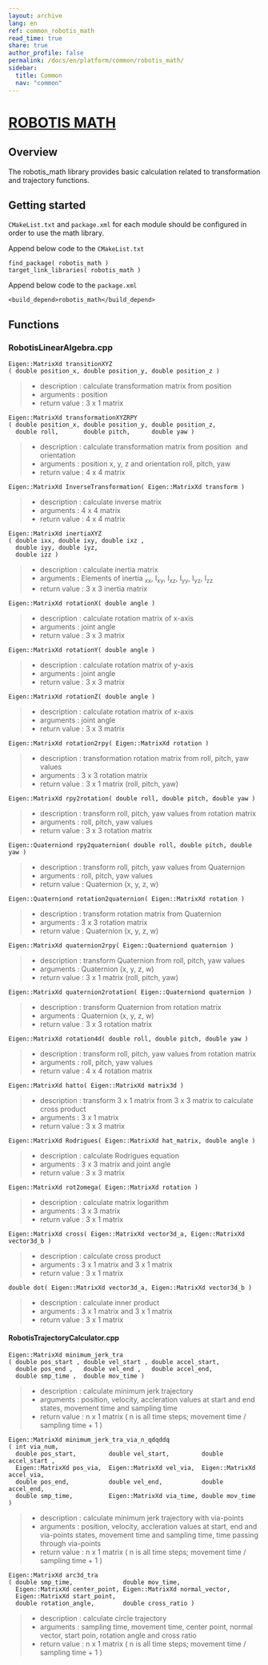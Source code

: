 ```yaml
---
layout: archive
lang: en
ref: common_robotis_math
read_time: true
share: true
author_profile: false
permalink: /docs/en/platform/common/robotis_math/
sidebar:
  title: Common
  nav: "common"
---
```


# [ROBOTIS MATH](#robotis-math)

## Overview

The robotis_math library provides basic calculation related to transformation and trajectory functions.    

## Getting started

`CMakeList.txt` and `package.xml` for each module should be configured in order to use the math library.

Append below code to the `CMakeList.txt`   
```
find_package( robotis_math )   
target_link_libraries( robotis_math )   
```

Append below code to the `package.xml`
```
<build_depend>robotis_math</build_depend>   
```

## Functions

### RobotisLinearAlgebra.cpp

```
Eigen::MatrixXd transitionXYZ
( double position_x, double position_y, double position_z )
```  
> * description : calculate transformation matrix from position <math> x, y, z </math>   
> * arguments : position <math> x, y, z </math>   
> * return value : 3 x 1 matrix   

```
Eigen::MatrixXd transformationXYZRPY
( double position_x, double position_y, double position_z,
  double roll,       double pitch,      double yaw )
```
> * description : calculate transformation matrix from position <math> x, y, z </math> and orientation <math> roll, pitch, yaw </math>
> * arguments : position x, y, z and orientation roll, pitch, yaw </math>   
> * return value : 4 x 4 matrix   

```
Eigen::MatrixXd InverseTransformation( Eigen::MatrixXd transform )
```
> * description : calculate inverse matrix
> * arguments : 4 x 4 matrix   
> * return value : 4 x 4 matrix   

```
Eigen::MatrixXd inertiaXYZ
( double ixx, double ixy, double ixz ,
  double iyy, double iyz,
  double izz )
```
> * description : calculate inertia matrix   
> * arguments : Elements of inertia <math> I<sub>xx</sub>, I<sub>xy</sub>, I<sub>xz</sub>, I<sub>yy</sub>, I<sub>yz</sub>, I<sub>zz</sub></math>   
> * return value : 3 x 3 inertia matrix   

```
Eigen::MatrixXd rotationX( double angle )
```
> * description : calculate rotation matrix of x-axis   
> * arguments : joint angle    
> * return value : 3 x 3 matrix   

```
Eigen::MatrixXd rotationY( double angle )
```
> * description : calculate rotation matrix of y-axis   
> * arguments : joint angle    
> * return value : 3 x 3 matrix   

```
Eigen::MatrixXd rotationZ( double angle )
```
> * description : calculate rotation matrix of x-axis   
> * arguments : joint angle   
> * return value : 3 x 3 matrix   

```
Eigen::MatrixXd rotation2rpy( Eigen::MatrixXd rotation )
```
> * description : transformation rotation matrix from roll, pitch, yaw values   
> * arguments : 3 x 3 rotation matrix   
> * return value : 3 x 1 matrix (roll, pitch, yaw)   

```
Eigen::MatrixXd rpy2rotation( double roll, double pitch, double yaw )
```
> * description : transform roll, pitch, yaw values from rotation matrix   
> * arguments : roll, pitch, yaw values   
> * return value :  3 x 3 rotation matrix   

```
Eigen::Quaterniond rpy2quaternion( double roll, double pitch, double yaw )
```
> * description : transform roll, pitch, yaw values from Quaternion  
> * arguments : roll, pitch, yaw values      
> * return value : Quaternion (x, y, z, w)       

```
Eigen::Quaterniond rotation2quaternion( Eigen::MatrixXd rotation )
```
> * description : transform rotation matrix from Quaternion    
> * arguments : 3 x 3 rotation matrix   
> * return value : Quaternion (x, y, z, w)     

```
Eigen::MatrixXd quaternion2rpy( Eigen::Quaterniond quaternion )
```
> * description : transform Quaternion from roll, pitch, yaw values          
> * arguments : Quaternion (x, y, z, w)   
> * return value : 3 x 1 matrix (roll, pitch, yaw)     

```
Eigen::MatrixXd quaternion2rotation( Eigen::Quaterniond quaternion )
```
> * description : transform Quaternion from rotation matrix  
> * arguments : Quaternion (x, y, z, w)     
> * return value : 3 x 3 rotation matrix     

```
Eigen::MatrixXd rotation4d( double roll, double pitch, double yaw )
```
> * description : transform roll, pitch, yaw values from rotation matrix    
> * arguments : roll, pitch, yaw values        
> * return value : 4 x 4 rotation matrix       

```
Eigen::MatrixXd hatto( Eigen::MatrixXd matrix3d )
```
> * description : transform 3 x 1 matrix from 3 x 3 matrix to calculate cross product   
> * arguments : 3 x 1 matrix      
> * return value : 3 x 3 matrix   

```
Eigen::MatrixXd Rodrigues( Eigen::MatrixXd hat_matrix, double angle )
```
> * description : calculate Rodrigues equation  
> * arguments : 3 x 3 matrix and joint angle  
> * return value : 3 x 3 matrix   

```
Eigen::MatrixXd rot2omega( Eigen::MatrixXd rotation )
```
> * description : calculate matrix logarithm   
> * arguments : 3 x 3 matrix
> * return value : 3 x 1 matrix

```
Eigen::MatrixXd cross( Eigen::MatrixXd vector3d_a, Eigen::MatrixXd vector3d_b )
```
> * description : calculate cross product   
> * arguments : 3 x 1 matrix and 3 x 1 matrix   
> * return value : 3 x 1 matrix

```
double dot( Eigen::MatrixXd vector3d_a, Eigen::MatrixXd vector3d_b )
```
> * description : calculate inner product     
> * arguments : 3 x 1 matrix and 3 x 1 matrix  
> * return value : 3 x 1 matrix

#### RobotisTrajectoryCalculator.cpp

```
Eigen::MatrixXd minimum_jerk_tra
( double pos_start , double vel_start , double accel_start,
  double pos_end ,   double vel_end ,   double accel_end,
  double smp_time ,  double mov_time )
```
> * description : calculate minimum jerk trajectory    
> * arguments : position, velocity, accleration values at start and end states, movement time and sampling time    
> * return value : n x 1 matrix ( n is all time steps; movement time / sampling time + 1 )   

```
Eigen::MatrixXd minimum_jerk_tra_via_n_qdqddq
( int via_num,
  double pos_start,         double vel_start,         double accel_start ,
  Eigen::MatrixXd pos_via,  Eigen::MatrixXd vel_via,  Eigen::MatrixXd accel_via,
  double pos_end,           double vel_end,           double accel_end,
  double smp_time,          Eigen::MatrixXd via_time, double mov_time )
```
> * description : calculate minimum jerk trajectory with via-points   
> * arguments : position, velocity, accleration values at start, end and via-points states, movement time and sampling time, time passing through via-points   
> * return value : n x 1 matrix ( n is all time steps; movement time / sampling time + 1 )   

```
Eigen::MatrixXd arc3d_tra
( double smp_time,              double mov_time,
  Eigen::MatrixXd center_point, Eigen::MatrixXd normal_vector,
  Eigen::MatrixXd start_point,
  double rotation_angle,        double cross_ratio )
```
> * description : calculate circle trajectory   
> * arguments : sampling time, movement time, center point, normal vector, start poin, rotation angle and cross ratio    
> * return value : n x 1 matrix ( n is all time steps; movement time / sampling time + 1 )   
